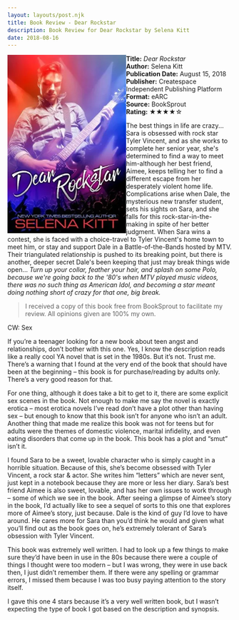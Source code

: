 ```yaml
---
layout: layouts/post.njk
title: Book Review - Dear Rockstar
description: Book Review for Dear Rockstar by Selena Kitt
date: 2018-08-16
---
```

<section class="review__info">

<img loading="lazy" class="movie__poster" src="/static/images/covers/dearrockstar.webp" alt="Book Cover for Dear Rockstar by Selena Kitt" width="266" height="400" align="left">
        
<b>Title:</b> <i>Dear Rockstar</i><br>
<b>Author:</b> Selena Kitt<br>
<b>Publication Date:</b> August 15, 2018<br>
<b>Publisher:</b> Createspace Independent Publishing Platform<br>
<b>Format:</b> eARC<br>
<b>Source:</b> BookSprout<br>
<b>Rating:</b> &#9733;&#9733;&#9733;&#9733;&#9734;
        
<p class="review__description">The best things in life are crazy... Sara is obsessed with rock star Tyler Vincent, and as she works to complete her senior year, she's determined to find a way to meet him-although her best friend, Aimee, keeps telling her to find a different escape from her desperately violent home life. Complications arise when Dale, the mysterious new transfer student, sets his sights on Sara, and she falls for this rock-star-in-the-making in spite of her better judgment. When Sara wins a contest, she is faced with a choice-travel to Tyler Vincent's home town to meet him, or stay and support Dale in a Battle-of-the-Bands hosted by MTV. Their triangulated relationship is pushed to its breaking point, but there is another, deeper secret Dale's been keeping that just may break things wide open... <i>Turn up your collar, feather your hair, and splash on some Polo, because we're going back to the '80's when MTV played music videos, there was no such thing as American Idol, and becoming a star meant doing nothing short of crazy for that one, big break.</i></p>
</section>

<blockquote>I received a copy of this book free from BookSprout to facilitate my review. All opinions given are 100% my own.</blockquote>

<p>CW: Sex</p>

<p>If you’re a teenager looking for a new book about teen angst and relationships, don’t bother with this one. Yes, I know the description reads like a really cool YA novel that is set in the 1980s. But it’s not. Trust me. There’s a warning that I found at the very end of the book that should have been at the beginning – this book is for purchase/reading by adults only. There’s a very good reason for that.</p>

<p>For one thing, although it does take a bit to get to it, there are some explicit sex scenes in the book. Not enough to make me say the novel is exactly erotica – most erotica novels I’ve read don’t have a plot other than having sex – but enough to know that this book isn’t for anyone who isn’t an adult. Another thing that made me realize this book was not for teens but for adults were the themes of domestic violence, marital infidelity, and even eating disorders that come up in the book. This book has a plot and “smut” isn’t it.</p>

<p>I found Sara to be a sweet, lovable character who is simply caught in a horrible situation. Because of this, she’s become obsessed with Tyler Vincent, a rock star &amp; actor. She writes him “letters” which are never sent, just kept in a notebook because they are more or less her diary. Sara’s best friend Aimee is also sweet, lovable, and has her own issues to work through – some of which we see in the book. After seeing a glimpse of Aimee’s story in the book, I’d actually like to see a sequel of sorts to this one that explores more of Aimee’s story, just because. Dale is the kind of guy I’d love to have around. He cares more for Sara than you’d think he would and given what you’ll find out as the book goes on, he’s extremely tolerant of Sara’s obsession with Tyler Vincent.</p>

<p>This book was extremely well written. I had to look up a few things to make sure they’d have been in use in the 80s because there were a couple of things I thought were too modern – but I was wrong, they were in use back then, I just didn’t remember them. If there were any spelling or grammar errors, I missed them because I was too busy paying attention to the story itself.</p>

<p>I gave this one 4 stars because it’s a very well written book, but I wasn’t expecting the type of book I got based on the description and synopsis.</p>